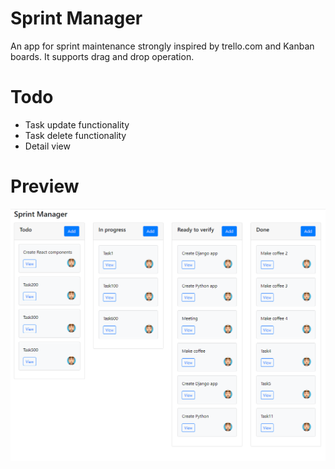 # Sprint Manager
An app for sprint maintenance strongly inspired by trello.com and Kanban boards. It supports drag and drop operation.

# Todo
- Task update functionality
- Task delete functionality
- Detail view

# Preview

![preview](https://github.com/Kammelleon/SprintManager/blob/main/preview_images/preview.PNG)
